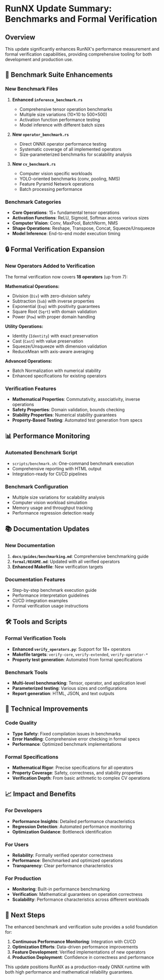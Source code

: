 # RunNX Update Summary: Benchmarks and Formal Verification

## Overview
This update significantly enhances RunNX's performance measurement and formal verification capabilities, providing comprehensive tooling for both development and production use.

## 🚀 Benchmark Suite Enhancements

### New Benchmark Files
1. **Enhanced `inference_benchmark.rs`**
   - Comprehensive tensor operation benchmarks
   - Multiple size variations (10×10 to 500×500)
   - Activation function performance testing
   - Model inference with different batch sizes

2. **New `operator_benchmark.rs`**
   - Direct ONNX operator performance testing
   - Systematic coverage of all implemented operators
   - Size-parameterized benchmarks for scalability analysis

3. **New `cv_benchmark.rs`**
   - Computer vision specific workloads
   - YOLO-oriented benchmarks (conv, pooling, NMS)
   - Feature Pyramid Network operations
   - Batch processing performance

### Benchmark Categories
- **Core Operations**: 15+ fundamental tensor operations
- **Activation Functions**: ReLU, Sigmoid, Softmax across various sizes
- **Computer Vision**: Conv, MaxPool, BatchNorm, NMS
- **Shape Operations**: Reshape, Transpose, Concat, Squeeze/Unsqueeze
- **Model Inference**: End-to-end model execution timing

## 🔒 Formal Verification Expansion

### New Operators Added to Verification
The formal verification now covers **18 operators** (up from 7):

**Mathematical Operations:**
- Division (`Div`) with zero-division safety
- Subtraction (`Sub`) with inverse properties
- Exponential (`Exp`) with positivity guarantees
- Square Root (`Sqrt`) with domain validation
- Power (`Pow`) with proper domain handling

**Utility Operations:**
- Identity (`Identity`) with exact preservation
- Cast (`Cast`) with value preservation
- Squeeze/Unsqueeze with dimension validation
- ReduceMean with axis-aware averaging

**Advanced Operations:**
- Batch Normalization with numerical stability
- Enhanced specifications for existing operators

### Verification Features
- **Mathematical Properties**: Commutativity, associativity, inverse operations
- **Safety Properties**: Domain validation, bounds checking
- **Stability Properties**: Numerical stability guarantees
- **Property-Based Testing**: Automated test generation from specs

## 📊 Performance Monitoring

### Automated Benchmark Script
- `scripts/benchmark.sh`: One-command benchmark execution
- Comprehensive reporting with HTML output
- Integration-ready for CI/CD pipelines

### Benchmark Configuration
- Multiple size variations for scalability analysis
- Computer vision workload simulation
- Memory usage and throughput tracking
- Performance regression detection ready

## 📚 Documentation Updates

### New Documentation
1. **`docs/guides/benchmarking.md`**: Comprehensive benchmarking guide
2. **`formal/README.md`**: Updated with all verified operators
3. **Enhanced Makefile**: New verification targets

### Documentation Features
- Step-by-step benchmark execution guide
- Performance interpretation guidelines
- CI/CD integration examples
- Formal verification usage instructions

## 🛠 Tools and Scripts

### Formal Verification Tools
- **Enhanced `verify_operators.py`**: Support for 18+ operators
- **Makefile targets**: `verify-core`, `verify-extended`, `verify-operator-*`
- **Property test generation**: Automated from formal specifications

### Benchmark Tools
- **Multi-level benchmarking**: Tensor, operator, and application level
- **Parameterized testing**: Various sizes and configurations
- **Report generation**: HTML, JSON, and text outputs

## 🔧 Technical Improvements

### Code Quality
- **Type Safety**: Fixed compilation issues in benchmarks
- **Error Handling**: Comprehensive error checking in formal specs
- **Performance**: Optimized benchmark implementations

### Formal Specifications
- **Mathematical Rigor**: Precise specifications for all operators
- **Property Coverage**: Safety, correctness, and stability properties
- **Verification Depth**: From basic arithmetic to complex CV operations

## 📈 Impact and Benefits

### For Developers
- **Performance Insights**: Detailed performance characteristics
- **Regression Detection**: Automated performance monitoring
- **Optimization Guidance**: Bottleneck identification

### For Users
- **Reliability**: Formally verified operator correctness
- **Performance**: Benchmarked and optimized operations
- **Transparency**: Clear performance characteristics

### For Production
- **Monitoring**: Built-in performance benchmarking
- **Verification**: Mathematical guarantees on operation correctness
- **Scalability**: Performance characteristics across different workloads

## 🚀 Next Steps

The enhanced benchmark and verification suite provides a solid foundation for:

1. **Continuous Performance Monitoring**: Integration with CI/CD
2. **Optimization Efforts**: Data-driven performance improvements
3. **Feature Development**: Verified implementations of new operators
4. **Production Deployment**: Confidence in correctness and performance

This update positions RunNX as a production-ready ONNX runtime with both high performance and mathematical reliability guarantees.
